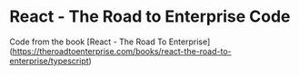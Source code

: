 # React - The Road to Enterprise Code
Code from the book [React - The Road To Enterprise] (https://theroadtoenterprise.com/books/react-the-road-to-enterprise/typescript)